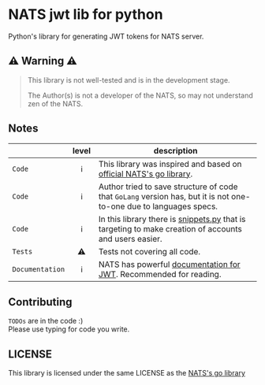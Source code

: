 # NATS jwt lib for python

Python's library for generating JWT tokens for NATS server.

## ⚠️ Warning ⚠️
> This library is not well-tested and is in the development stage.
> 
> The Author(s) is not a developer of the NATS, so may not understand zen of the NATS.

## Notes

|                 | level | description                                                                                                                              |
|-----------------|:-----:|------------------------------------------------------------------------------------------------------------------------------------------|
| `Code`          |  ℹ️   | This library was inspired and based on [official NATS's go library](https://github.com/nats-io/jwt).                                     |
| `Code`          |  ℹ️   | Author tried to save structure of code that `GoLang` version has, but it is not one-to-one due to languages specs.                       |
| `Code`          |  ℹ️   | In this library there is [snippets.py](jwt/v2/snippets.py) that is targeting to make creation of accounts and users easier.              |
| `Tests`         |  ⚠️   | Tests not covering all code.                                                                                                             |
| `Documentation` |  ℹ️   | NATS has powerful [documentation for JWT](https://docs.nats.io/running-a-nats-service/nats_admin/security/jwt). Recommended for reading. |

## Contributing
`TODOs` are in the code :)  
Please use typing for code you write.

## LICENSE
This library is licensed under the same LICENSE as the [NATS's go library](https://github.com/nats-io/jwt)
